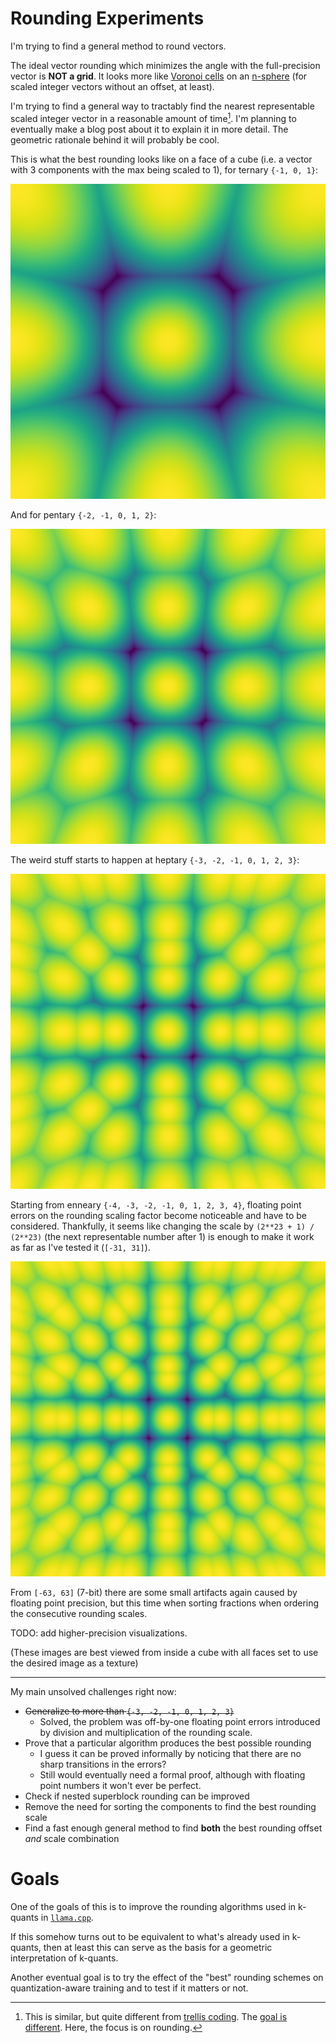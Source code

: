 # Rounding Experiments

I'm trying to find a general method to round vectors.

The ideal vector rounding which minimizes the angle with the full-precision vector is **NOT a grid**.
It looks more like [Voronoi cells](https://en.wikipedia.org/wiki/Voronoi_diagram) on an [n-sphere](https://en.wikipedia.org/wiki/N-sphere) (for scaled integer vectors without an offset, at least).

I'm trying to find a general way to tractably find the nearest representable scaled integer vector in a reasonable amount of time[^1].  I'm planning to eventually make a blog post about it to explain it in more detail.  The geometric rationale behind it will probably be cool.

[^1]: This is similar, but quite different from [trellis coding](https://arxiv.org/html/2406.11235v3#:~:text=tractably%20find%20the%20closest%20representable%20vector). The [goal is different](<https://arxiv.org/html/2406.11235v3#:~:text=The%20main%20focus%20of%20QTIP%C2%A0is%20on%20what%20to%20quantize%20with%20(i.e.%C2%A0TCQ)%20and%20not%20how%20to%20quantize%20(e.g.%C2%A0adaptive%20rounding%20or%20descent%20methods).>). Here, the focus is on rounding.

This is what the best rounding looks like on a face of a cube (i.e. a vector with 3 components with the max being scaled to 1), for ternary `{-1, 0, 1}`:

![Ternary rounding doesn't look like a grid. It's like Voronoi cells on a sphere.](./images/cube-face-ternary-512x512.png)

And for pentary `{-2, -1, 0, 1, 2}`:

![Pentary rounding doesn't look like a grid either. It almost looks like an extension of ternary, though.](./images/cube-face-pentary-512x512.png)

The weird stuff starts to happen at heptary `{-3, -2, -1, 0, 1, 2, 3}`:

![Heptary rounding is very weird. This is definitely not a plain grid anymore. It's a very cool tessellation.](./images/cube-face-heptary-512x512.png)

Starting from enneary `{-4, -3, -2, -1, 0, 1, 2, 3, 4}`, floating point errors on the rounding scaling factor become noticeable and have to be considered. Thankfully, it seems like changing the scale by `(2**23 + 1) / (2**23)` (the next representable number after 1) is enough to make it work as far as I've tested it (`[-31, 31]`).

![Enneary rounding. It's starting to look like when standing in the middle of a point grid, but some are farther than others.](./images/cube-face-enneary-512x512.png)

From `[-63, 63]` (7-bit) there are some small artifacts again caused by floating point precision, but this time when sorting fractions when ordering the consecutive rounding scales.

TODO: add higher-precision visualizations.

(These images are best viewed from inside a cube with all faces set to use the desired image as a texture)

---

My main unsolved challenges right now:

- ~~Generalize to more than `{-3, -2, -1, 0, 1, 2, 3}`~~
  - Solved, the problem was off-by-one floating point errors introduced by division and multiplication of the rounding scale.
- Prove that a particular algorithm produces the best possible rounding
  - I guess it can be proved informally by noticing that there are no sharp transitions in the errors?
  - Still would eventually need a formal proof, although with floating point numbers it won't ever be perfect.
- Check if nested superblock rounding can be improved
- Remove the need for sorting the components to find the best rounding scale
- Find a fast enough general method to find **both** the best rounding offset *and* scale combination

# Goals

One of the goals of this is to improve the rounding algorithms used in k-quants in [`llama.cpp`](https://github.com/ggerganov/llama.cpp).

If this somehow turns out to be equivalent to what's already used in k-quants, then at least this can serve as the basis for a geometric interpretation of k-quants.

Another eventual goal is to try the effect of the "best" rounding schemes on quantization-aware training and to test if it matters or not.
